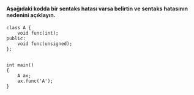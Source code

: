 #### Aşağıdaki kodda bir sentaks hatası varsa belirtin ve sentaks hatasının nedenini açıklayın.

```
class A {
	void func(int);
public:
	void func(unsigned);
};


int main()
{
	A ax;
	ax.func('A');
}

```

